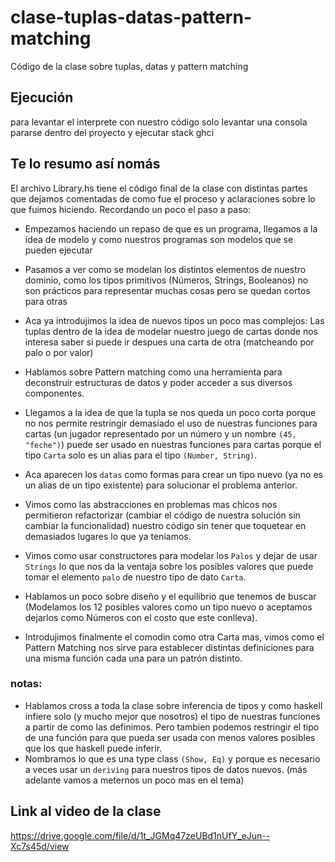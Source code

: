 # clase-tuplas-datas-pattern-matching
Código de la clase sobre tuplas, datas y pattern matching

## Ejecución
para levantar el interprete con nuestro código solo levantar una consola pararse dentro del proyecto y ejecutar stack ghci
 
## Te lo resumo así nomás
El archivo Library.hs tiene el código final de la clase con distintas partes que dejamos comentadas de como fue el proceso y aclaraciones sobre lo que fuimos hiciendo. Recordando un poco el paso a paso:

- Empezamos haciendo un repaso de que es un programa, llegamos a la idea de modelo y como nuestros programas son modelos que se pueden ejecutar

- Pasamos a ver como se modelan los distintos elementos de nuestro dominio, como los tipos primitivos (Números, Strings, Booleanos) no son prácticos para representar muchas cosas pero se quedan cortos para otras

- Aca ya introdujimos la idea de nuevos tipos un poco mas complejos: Las tuplas dentro de la idea de modelar nuestro juego de cartas donde nos interesa saber si puede ir despues una carta de otra (matcheando por palo o por valor)

- Hablamos sobre Pattern matching  como una herramienta para deconstruir estructuras de datos y poder acceder a sus diversos componentes.

- Llegamos a la idea de que la tupla se nos queda un poco corta porque no nos permite restringir demasiado el uso de nuestras funciones para cartas (un jugador representado por un número y un nombre `(45, "feche")`) puede ser usado en nuestras funciones para cartas  porque el tipo `Carta` solo es un alias para el tipo `(Number, String)`.

- Aca aparecen los `datas` como formas para crear un tipo nuevo (ya no es un alias de un tipo existente) para solucionar el problema anterior.

- Vimos como las abstracciones en problemas mas chicos nos permitieron refactorizar (cambiar el código de nuestra solución sin cambiar la funcionalidad) nuestro código sin tener que toquetear en demasiados lugares lo que ya teniamos.

- Vimos como usar constructores para modelar los `Palos` y dejar de usar `Strings` lo que nos da la ventaja sobre los posibles valores que puede tomar el elemento `palo` de nuestro tipo de dato `Carta`.

- Hablamos un poco sobre diseño y el equilibrio que tenemos de buscar (Modelamos los 12 posibles valores como un tipo nuevo o aceptamos dejarlos como Números con el costo que este conlleva). 

- Introdujimos finalmente el comodin como otra Carta mas, vimos como el Pattern Matching nos sirve para establecer distintas definiciones para una misma función cada una para un patrón distinto. 

### notas:
- Hablamos cross a toda la clase sobre inferencia de tipos y como haskell infiere solo (y mucho mejor que nosotros) el tipo de nuestras funciones a partir de como las definimos. Pero tambien podemos restringir el tipo de una función para que pueda ser usada con menos valores posibles que los que haskell puede inferir.
- Nombramos lo que es una type class `(Show, Eq)` y porque es necesario a veces usar un `deriving` para nuestros tipos de datos nuevos. (más adelante vamos a meternos un poco mas en el tema)

## Link al video de la clase
https://drive.google.com/file/d/1t_JGMq47zeUBd1nUfY_eJun--Xc7s45d/view
